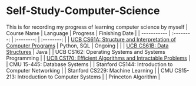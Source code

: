 # Self-Study-Computer-Science
This is for recording my progress of learning computer science by myself
| Course Name | Language | Progress | Finishing Date |
| ----------- | :--------: | :--------: | :--------: |
| [UCB CS61A: Structure and Interpretation of Computer Programs](https://github.com/moonlightpond/cs61a) | Python, SQL | Ongoing |  |
| [UCB CS61B: Data Structures](https://github.com/moonlightpond/cs61b) | Java |
| UCB CS162: Operating Systems and Systems Programming | 
| [UCB CS170: Efficient Algorithms and Intractable Problems](https://github.com/moonlightpond/cs170) | 
| CMU 15-445: Database Systems |
| Stanford CS144: Introduction to Computer Networking |
| Stanford CS229: Machine Learning |
| CMU CS15-213: Introduction to Computer Systems |
| Princeton Algorithm |

